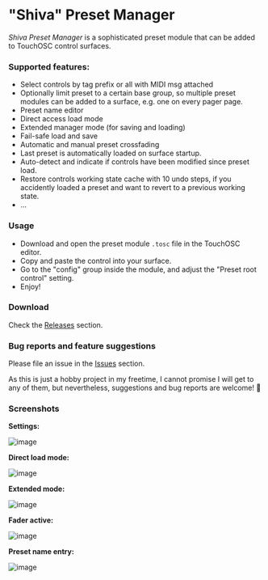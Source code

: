 # "Shiva" Preset Manager

*Shiva Preset Manager* is a sophisticated preset module that can be added to TouchOSC control surfaces.

### Supported features:
- Select controls by tag prefix or all with MIDI msg attached
- Optionally limit preset to a certain base group, so multiple preset modules can be added to a surface, e.g. one on every pager page.
- Preset name editor
- Direct access load mode
- Extended manager mode (for saving and loading)
- Fail-safe load and save
- Automatic and manual preset crossfading
- Last preset is automatically loaded on surface startup.
- Auto-detect and indicate if controls have been modified since preset load.
- Restore controls working state cache with 10 undo steps, if you accidently loaded a preset and want to revert to a previous working state.
- ...

### Usage

- Download and open the preset module `.tosc` file in the TouchOSC editor.
- Copy and paste the control into your surface.
- Go to the "config" group inside the module, and adjust the "Preset root control" setting.
- Enjoy!

### Download

Check the [Releases](https://github.com/bobbadshy/touchosc_shiva_preset_manager/releases) section.

### Bug reports and feature suggestions

Please file an issue in the [Issues](https://github.com/bobbadshy/touchosc_shiva_preset_manager/issues) section.

As this is just a hobby project in my freetime, I cannot promise I will get to any of them, but nevertheless, suggestions and bug reports are welcome! 🙂

### Screenshots

**Settings:**

![image](https://github.com/user-attachments/assets/d3d8f3a0-67bb-486a-b923-20b36f47331a)

**Direct load mode:**

![image](https://github.com/user-attachments/assets/d015df2b-acfe-4626-9107-6bfba0beae03)

**Extended mode:**

![image](https://github.com/user-attachments/assets/5019d143-d3fd-40db-aefe-de0d16441ba0)

**Fader active:**

![image](https://github.com/user-attachments/assets/7e2174ea-d617-4fb6-9db4-e45d6da983ee)

**Preset name entry:**

![image](https://github.com/user-attachments/assets/15eb85eb-9bcb-4a1c-a0eb-a4336b3e1c09)
